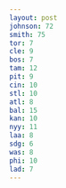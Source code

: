 ```yaml
---
layout: post
johnson: 72
smith: 75
tor: 7
cle: 9
bos: 7
tam: 12
pit: 9
cin: 10
stl: 10
atl: 8
bal: 15
kan: 10
nyy: 11
laa: 8
sdg: 6
was: 8
phi: 10
lad: 7
---
```

